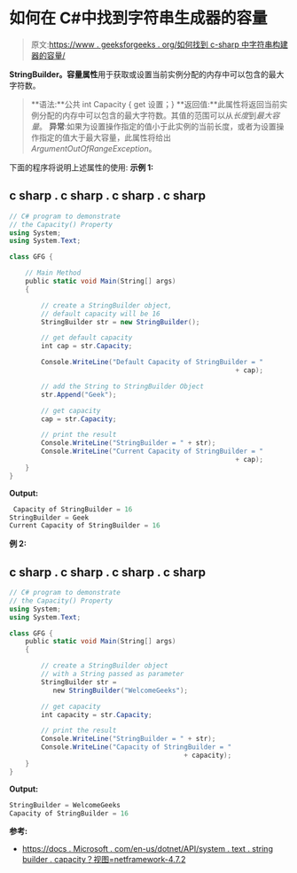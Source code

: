 # 如何在 C#中找到字符串生成器的容量

> 原文:[https://www . geeksforgeeks . org/如何找到 c-sharp 中字符串构建器的容量/](https://www.geeksforgeeks.org/how-to-find-the-capacity-of-a-stringbuilder-in-c-sharp/)

**StringBuilder。容量属性**用于获取或设置当前实例分配的内存中可以包含的最大字符数。

> **语法:**公共 int Capacity { get 设置；}
> **返回值:**此属性将返回当前实例分配的内存中可以包含的最大字符数。其值的范围可以从*长度*到*最大容量*。
> **异常**:如果为设置操作指定的值小于此实例的当前长度，或者为设置操作指定的值大于最大容量，此属性将给出*ArgumentOutOfRangeException*。

下面的程序将说明上述属性的使用:
**示例 1:**

## c sharp . c sharp . c sharp . c sharp

```cs
// C# program to demonstrate
// the Capacity() Property
using System;
using System.Text;

class GFG {

    // Main Method
    public static void Main(String[] args)
    {

        // create a StringBuilder object,
        // default capacity will be 16
        StringBuilder str = new StringBuilder();

        // get default capacity
        int cap = str.Capacity;

        Console.WriteLine("Default Capacity of StringBuilder = "
                                                         + cap);

        // add the String to StringBuilder Object
        str.Append("Geek");

        // get capacity
        cap = str.Capacity;

        // print the result
        Console.WriteLine("StringBuilder = " + str);
        Console.WriteLine("Current Capacity of StringBuilder = "
                                                         + cap);
    }
}
```

**Output:** 

```cs
 Capacity of StringBuilder = 16
StringBuilder = Geek
Current Capacity of StringBuilder = 16
```

**例 2:**

## c sharp . c sharp . c sharp . c sharp

```cs
// C# program to demonstrate
// the Capacity() Property
using System;
using System.Text;

class GFG {
    public static void Main(String[] args)
    {

        // create a StringBuilder object
        // with a String passed as parameter
        StringBuilder str =
           new StringBuilder("WelcomeGeeks");

        // get capacity
        int capacity = str.Capacity;

        // print the result
        Console.WriteLine("StringBuilder = " + str);
        Console.WriteLine("Capacity of StringBuilder = "
                                            + capacity);
    }
}
```

**Output:** 

```cs
StringBuilder = WelcomeGeeks
Capacity of StringBuilder = 16
```

**参考:**

*   [https://docs . Microsoft . com/en-us/dotnet/API/system . text . string builder . capacity？视图=netframework-4.7.2](https://docs.microsoft.com/en-us/dotnet/api/system.text.stringbuilder.capacity?view=netframework-4.7.2)